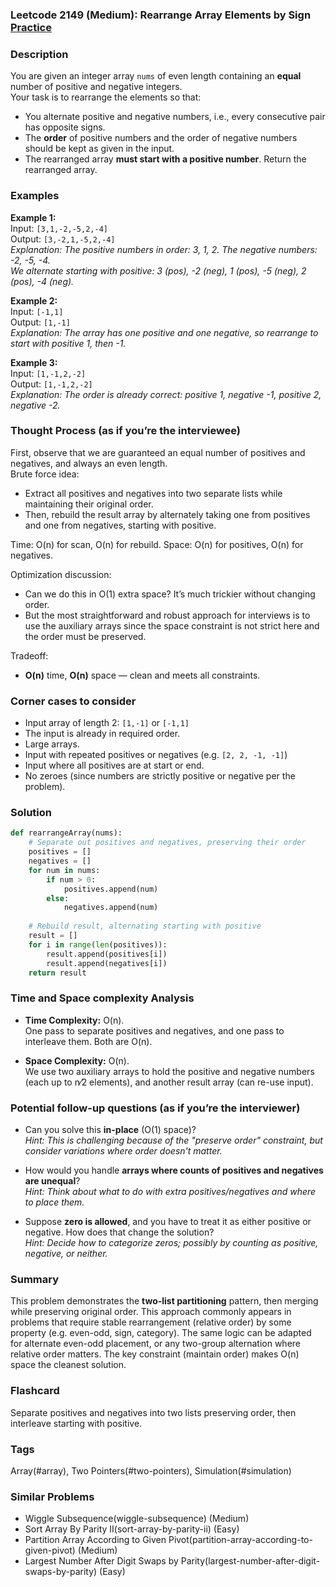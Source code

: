 ### Leetcode 2149 (Medium): Rearrange Array Elements by Sign [Practice](https://leetcode.com/problems/rearrange-array-elements-by-sign)

### Description  
You are given an integer array `nums` of even length containing an **equal** number of positive and negative integers.  
Your task is to rearrange the elements so that:
- You alternate positive and negative numbers, i.e., every consecutive pair has opposite signs.
- The **order** of positive numbers and the order of negative numbers should be kept as given in the input.
- The rearranged array **must start with a positive number**.
Return the rearranged array.

### Examples  

**Example 1:**  
Input: `[3,1,-2,-5,2,-4]`  
Output: `[3,-2,1,-5,2,-4]`  
*Explanation: The positive numbers in order: 3, 1, 2. The negative numbers: -2, -5, -4.  
We alternate starting with positive: 3 (pos), -2 (neg), 1 (pos), -5 (neg), 2 (pos), -4 (neg).*

**Example 2:**  
Input: `[-1,1]`  
Output: `[1,-1]`  
*Explanation: The array has one positive and one negative, so rearrange to start with positive 1, then -1.*

**Example 3:**  
Input: `[1,-1,2,-2]`  
Output: `[1,-1,2,-2]`  
*Explanation: The order is already correct: positive 1, negative -1, positive 2, negative -2.*

### Thought Process (as if you’re the interviewee)  
First, observe that we are guaranteed an equal number of positives and negatives, and always an even length.  
Brute force idea:  
- Extract all positives and negatives into two separate lists while maintaining their original order.
- Then, rebuild the result array by alternately taking one from positives and one from negatives, starting with positive.

Time: O(n) for scan, O(n) for rebuild. Space: O(n) for positives, O(n) for negatives.

Optimization discussion:
- Can we do this in O(1) extra space? It’s much trickier without changing order.
- But the most straightforward and robust approach for interviews is to use the auxiliary arrays since the space constraint is not strict here and the order must be preserved.

Tradeoff:
- **O(n)** time, **O(n)** space — clean and meets all constraints.

### Corner cases to consider  
- Input array of length 2: `[1,-1]` or `[-1,1]`  
- The input is already in required order.
- Large arrays.
- Input with repeated positives or negatives (e.g. `[2, 2, -1, -1]`)
- Input where all positives are at start or end.
- No zeroes (since numbers are strictly positive or negative per the problem).

### Solution

```python
def rearrangeArray(nums):
    # Separate out positives and negatives, preserving their order
    positives = []
    negatives = []
    for num in nums:
        if num > 0:
            positives.append(num)
        else:
            negatives.append(num)
            
    # Rebuild result, alternating starting with positive
    result = []
    for i in range(len(positives)):
        result.append(positives[i])
        result.append(negatives[i])
    return result
```

### Time and Space complexity Analysis  

- **Time Complexity:** O(n).  
  One pass to separate positives and negatives, and one pass to interleave them. Both are O(n).

- **Space Complexity:** O(n).  
  We use two auxiliary arrays to hold the positive and negative numbers (each up to n⁄2 elements), and another result array (can re-use input).

### Potential follow-up questions (as if you’re the interviewer)  

- Can you solve this **in-place** (O(1) space)?  
  *Hint: This is challenging because of the "preserve order" constraint, but consider variations where order doesn't matter.*

- How would you handle **arrays where counts of positives and negatives are unequal**?  
  *Hint: Think about what to do with extra positives/negatives and where to place them.*

- Suppose **zero is allowed**, and you have to treat it as either positive or negative. How does that change the solution?  
  *Hint: Decide how to categorize zeros; possibly by counting as positive, negative, or neither.*

### Summary
This problem demonstrates the **two-list partitioning** pattern, then merging while preserving original order. This approach commonly appears in problems that require stable rearrangement (relative order) by some property (e.g. even-odd, sign, category). 
The same logic can be adapted for alternate even-odd placement, or any two-group alternation where relative order matters. The key constraint (maintain order) makes O(n) space the cleanest solution.


### Flashcard
Separate positives and negatives into two lists preserving order, then interleave starting with positive.

### Tags
Array(#array), Two Pointers(#two-pointers), Simulation(#simulation)

### Similar Problems
- Wiggle Subsequence(wiggle-subsequence) (Medium)
- Sort Array By Parity II(sort-array-by-parity-ii) (Easy)
- Partition Array According to Given Pivot(partition-array-according-to-given-pivot) (Medium)
- Largest Number After Digit Swaps by Parity(largest-number-after-digit-swaps-by-parity) (Easy)